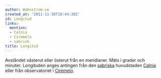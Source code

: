 ```yaml
---
author: Wahnstrom.se
created_at: '2011-11-30T18:44:38Z'
id: Longitud
links:
  mention:
  - Calnia
  - Ciremelo
  - sabrisk
title: Longitud
---
```


Avståndet västerut eller österut från en meridianer. Mäts i grader och minuter. Longituden anges
antingen från den [sabriska] huvudstaden [Calnia] eller från observatoriet i [Ciremelo].

  [sabriska]: sabrisk
  [Calnia]: Calnia
  [Ciremelo]: Ciremelo